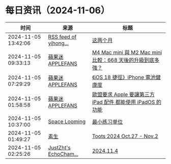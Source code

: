 ﻿# 每日资讯（2024-11-06）

|时间|来源|标题|
|---|---|---|
|2024-11-05 13:42:06|[RSS feed of yihong...](https://raw.githubusercontent.com/yihong0618/gitblog/master/feed.xml)|[这两个月](https://github.com/yihong0618/gitblog/issues/299)|
|2024-11-05 09:33:13|[蘋果迷 APPLEFANS](https://applefans.today/feed/)|[M4 Mac mini 與 M2 Mac mini 比較：668 天後的升級到底多強？](https://applefans.today/2024-11-m4-mac-mini-vs-m2-mac-mini-compared/)|
|2024-11-05 07:29:29|[蘋果迷 APPLEFANS](https://applefans.today/feed/)|[《iOS 18 捷徑》iPhone 電池健康度](https://applefans.today/2024-08-ios-18-shortcuts-iphone-battery-healthy/)|
|2024-11-05 01:58:58|[蘋果迷 APPLEFANS](https://applefans.today/feed/)|[歐盟要求 Apple 要讓第三方 iPad 配件 都能使用 iPadOS 的功能](https://applefans.today/2024-11-eu-ipad-accessory-integration-feud/)|
|2024-11-05 10:37:00|[Space Looming](http://yibie.github.io/index.xml)|[最小练习单位](https://www.gtdstudy.com/posts/the-minimum-practice-unit/)|
|2024-11-05 01:49:27|[素生](http://z.arlmy.me/atom.xml)|[Toots 2024 Oct.27 - Nov.2](http://z.arlmy.me/posts/MastodonArchives/2024/MastodonTootsArchives_20241102/)|
|2024-11-05 02:25:26|[JustZht's EchoCham...](https://www.justzht.com/rss/)|[2024.11.4](https://www.justzht.com/2024-11-4/)|

